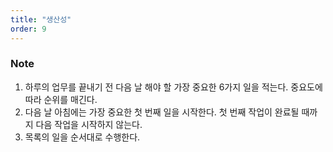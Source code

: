 ```yaml
---
title: "생산성"
order: 9
---
```


### Note

1. 하루의 업무를 끝내기 전 다음 날 해야 할 가장 중요한 6가지 일을 적는다. 중요도에 따라 순위를 매긴다.
2. 다음 날 아침에는 가장 중요한 첫 번째 일을 시작한다. 첫 번째 작업이 완료될 때까지 다음 작업을 시작하지 않는다.
3. 목록의 일을 순서대로 수행한다.
